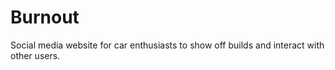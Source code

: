 # Burnout
Social media website for car enthusiasts to show off builds and interact with other users.
